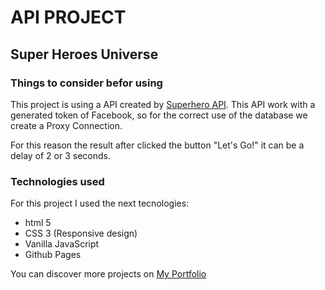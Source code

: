 <h1>API PROJECT</h1>
<h2>Super Heroes Universe</h2>

<h3>Things to consider befor using</h3>

This project is using a API created by <a href="https://superheroapi.com/index.html">Superhero API</a>. This API work with a generated token of Facebook, so for the correct use of the database we create a Proxy Connection.

For this reason the result after clicked the button "Let's Go!" it can be a delay of 2 or 3 seconds.

<h3>Technologies used</h3>

For this project I used the next tecnologies:
<ul>
<li> html 5</li>
<li> CSS 3 (Responsive design)</li>
<li> Vanilla JavaScript</li>
<li> Github Pages</li>
</ul>

You can discover more projects on <a href="https://primerocomunico.github.io/portfolio/"> My Portfolio</a>
<!--  -->
